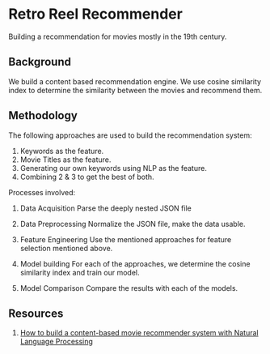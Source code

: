 # Retro Reel Recommender
Building a recommendation for movies mostly in the 19th century.

## Background

We build a content based recommendation engine. We use cosine similarity index to determine the similarity between the movies and recommend them.

## Methodology

The following approaches are used to build the recommendation system:

1. Keywords as the feature.
2. Movie Titles as the feature.
3. Generating our own keywords using NLP as the feature.
4. Combining 2 & 3 to get the best of both.

Processes involved:

1. Data Acquisition
	Parse the deeply nested JSON file

2. Data Preprocessing
	Normalize the JSON file, make the data usable.
	
3. Feature Engineering
	Use the mentioned approaches for feature selection mentioned above.
	
4. Model building
	For each of the approaches, we determine the cosine similarity index and train our model.

5. Model Comparison
	Compare the results with each of the models.

## Resources 
1. [How to build a content-based movie recommender system with Natural Language Processing](https://towardsdatascience.com/how-to-build-from-scratch-a-content-based-movie-recommender-with-natural-language-processing-25ad400eb243)